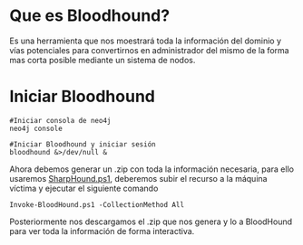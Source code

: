 # Que es Bloodhound?
Es una herramienta que nos moestrará toda la información del dominio y vías potenciales para convertirnos en administrador del mismo de la forma mas corta posible mediante un sistema de nodos.

# Iniciar Bloodhound
```
#Iniciar consola de neo4j
neo4j console

#Iniciar Bloodhound y iniciar sesión
bloodhound &>/dev/null &
```
Ahora debemos generar un .zip con toda la información necesaria, para ello usaremos [SharpHound.ps1](https://github.com/BloodHoundAD/BloodHound/blob/master/Collectors/SharpHound.ps1), deberemos subir el recurso a la máquina víctima y ejecutar el siguiente comando
```
Invoke-BloodHound.ps1 -CollectionMethod All
```
Posteriormente nos descargamos el .zip que nos genera y lo a BloodHound para ver toda la información de forma interactiva.
